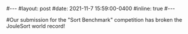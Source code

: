#---
#layout: post
#date: 2021-11-7 15:59:00-0400
#inline: true
#---

#Our submission for the "Sort Benchmark" competition has broken the JouleSort world record!



